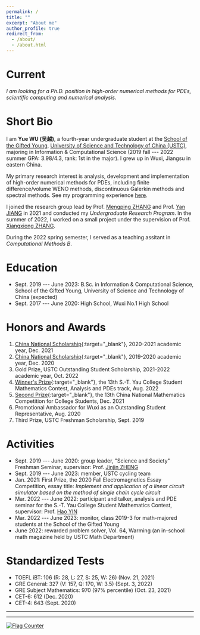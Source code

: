 ```yaml
---
permalink: /
title: ""
excerpt: "About me"
author_profile: true
redirect_from: 
  - /about/
  - /about.html
---
```


Current
===

*I am looking for a Ph.D. position in high-order numerical methods for PDEs, scientific computing and numerical analysis.*


Short Bio
===

I am **Yue WU (吴越)**, a fourth-year undergraduate student at the [School of the Gifted Young](http://en.scgy.ustc.edu.cn/), [University of Science and Technology of China (USTC)](http://en.ustc.edu.cn/), majoring in Information & Computational Science (2019 fall --- 2022 summer GPA: 3.98/4.3, rank: 1st in the major). I grew up in Wuxi, Jiangsu in eastern China.

My primary research interest is analysis, development and implementation of high-order numerical methods for PDEs, including finite difference/volume WENO methods, discontinuous Galerkin methods and spectral methods. See my programming experience [here](/research_red/).

I joined the research group lead by Prof. [Mengping ZHANG](https://dsxt.ustc.edu.cn/zj_ywjs.asp?zzid=860) and Prof. [Yan JIANG](http://staff.ustc.edu.cn/~jiangy/index.html) in 2021 and conducted my *Undergraduate Research Program*. In the summer of 2022, I worked on a small project under the supervision of Prof. [Xiangxiong ZHANG](https://www.math.purdue.edu/~zhan1966/index.html).

During the 2022 spring semester, I served as a teaching assitant in *Computational Methods B*.

Education
===

* Sept. 2019 --- June 2023: B.Sc. in Information & Computational Science, School of the Gifted Young, University of Science and Technology of China (expected)
* Sept. 2017 --- June 2020: High School, Wuxi No.1 High School

Honors and Awards
===

1. [China National Scholarship](../files/awards/2021-national-sch.jpg){:target="_blank"}, 2020-2021 academic year, Dec. 2021
2. [China National Scholarship](../files/awards/2020-national-sch.jpg){:target="_blank"}, 2019-2020 academic year, Dec. 2020
3. Gold Prize, USTC Outstanding Student Scholarship, 2021-2022 academic year, Oct. 2022
4. [Winner's Prize](../files/awards/Yau-contest.jpg){:target="_blank"}, the 13th S.-T. Yau College Student Mathematics Contest, Analysis and PDEs track, Aug. 2022
5. [Second Prize](../files/awards/CMC.jpg){:target="_blank"}, the 13th China National Mathematics Competition for College Students, Dec. 2021
6. Promotional Ambassador for Wuxi as an Outstanding Student Representative, Aug. 2020
7. Third Prize, USTC Freshman Scholarship, Sept. 2019


Activities
===

* Sept. 2019 --- June 2020: group leader, "Science and Society" Freshman Seminar, supervisor: Prof. [Jinjin ZHENG](http://staff.ustc.edu.cn/~jjzheng/)
* Sept. 2019 --- June 2023: member, USTC cycling team
* Jan. 2021: First Prize, the 2020 Fall Electromagnetics Essay Competition, essay title: *Implement and application of a linear circuit simulator based on the method of single chain cycle circuit*
* Mar. 2022 --- June 2022: participant and talker, analysis and PDE seminar for the S.-T. Yau College Student Mathematics Contest, supervisor: Prof. [Hao YIN](http://staff.ustc.edu.cn/~haoyin/)
* Mar. 2022 --- June 2023: monitor, class 2019-3 for math-majored students at the School of the Gifted Young
* June 2022: rewarded problem solver, Vol. 64, Warming (an in-school math magazine held by USTC Math Department)


Standardized Tests
===

* TOEFL iBT: 106 (R: 28, L: 27, S: 25, W: 26) (Nov. 21, 2021)
* GRE General: 327 (V: 157, Q: 170, W: 3.5) (Sept. 3, 2022)
* GRE Subject Mathematics: 970 (97% percentile) (Oct. 23, 2021)
* CET-6: 612 (Dec. 2020)
* CET-4: 643 (Sept. 2020)

---

<script>
document.write("Last update: "+document.lastModified+"" )
</script>

---

<a href="https://info.flagcounter.com/21GO"><img src="https://s01.flagcounter.com/map/21GO/size_s/txt_000000/border_CCCCCC/pageviews_1/viewers_0/flags_0/" alt="Flag Counter" border="0"></a>
